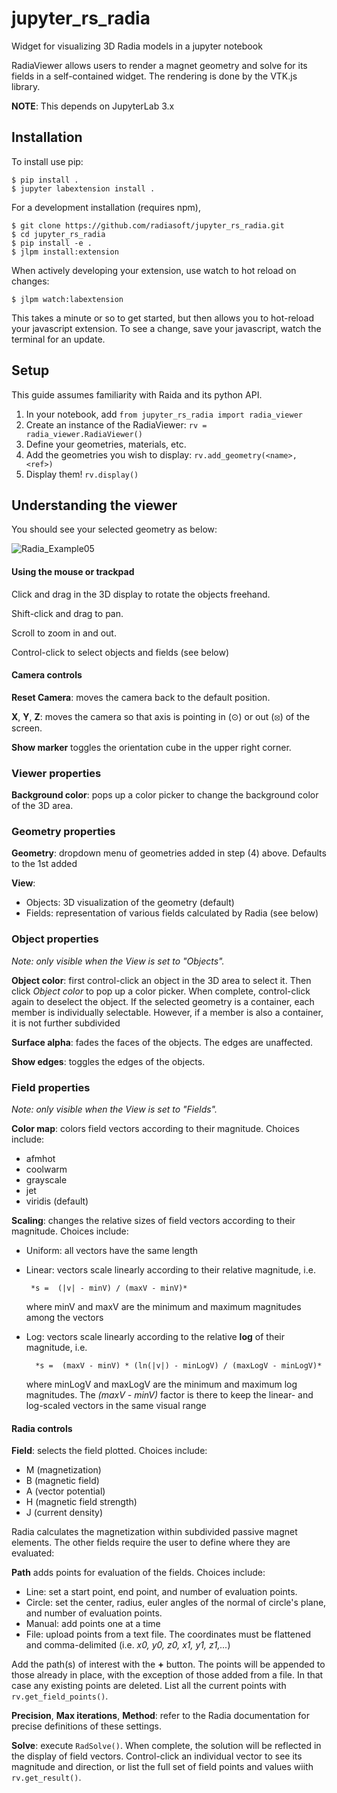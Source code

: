 jupyter_rs_radia
===============================

Widget for visualizing 3D Radia models in a jupyter notebook

RadiaViewer allows users to render a magnet geometry and solve for its fields in a self-contained widget. The rendering is done by the VTK.js library.

**NOTE**: This depends on JupyterLab 3.x

Installation
------------

To install use pip:

    $ pip install .
	$ jupyter labextension install .

For a development installation (requires npm),

    $ git clone https://github.com/radiasoft/jupyter_rs_radia.git
    $ cd jupyter_rs_radia
    $ pip install -e .
    $ jlpm install:extension

When actively developing your extension, use watch to hot reload on changes:

    $ jlpm watch:labextension

This takes a minute or so to get started, but then allows you to hot-reload your javascript extension.
To see a change, save your javascript, watch the terminal for an update.

Setup
------------
This guide assumes familiarity with Raida and its python API.

1. In your notebook, add `from jupyter_rs_radia import radia_viewer`
2. Create an instance of the RadiaViewer: `rv = radia_viewer.RadiaViewer()`
3. Define your geometries, materials, etc.
4. Add the geometries you wish to display: `rv.add_geometry(<name>, <ref>)`
5. Display them! `rv.display()`

Understanding the viewer
------------
You should see your selected geometry as below:

![Radia_Example05](https://github.com/radiasoft/jupyter_rs_radia/blob/master/examples/Radia_Example05.png)

#### Using the mouse or trackpad
Click and drag in the 3D display to rotate the objects freehand.

Shift-click and drag to pan.

Scroll to zoom in and out.

Control-click to select objects and fields (see below)

#### Camera controls
**Reset Camera**: moves the camera back to the default position.

**X**, **Y**, **Z**: moves the camera so that axis is pointing in (&#8857;) or out (&#10683;) of the screen.

**Show marker** toggles the orientation cube in the upper right corner.

### Viewer properties
**Background color**: pops up a color picker to change the background color of the 3D area.

### Geometry properties
**Geometry**: dropdown menu of geometries added in step (4) above.  Defaults to the 1st added

**View**:
* Objects: 3D visualization of the geometry (default)
* Fields: representation of various fields calculated by Radia (see below)

### Object properties
*Note: only visible when the View is set to "Objects".*

**Object color**: first control-click an object in the 3D area to select it.  Then click *Object color* to pop up a
color picker.  When complete, control-click again to deselect the object.  If the selected geometry is a container,
each member is individually selectable. However, if a member is also a container, it is not further subdivided


**Surface alpha**: fades the faces of the objects.  The edges are unaffected.

**Show edges**: toggles the edges of the objects.

### Field properties
*Note: only visible when the View is set to "Fields".*

**Color map**: colors field vectors according to their magnitude. Choices include:
* afmhot
* coolwarm
* grayscale
* jet
* viridis (default)

**Scaling**: changes the relative sizes of field vectors according to their magnitude.  Choices include:
* Uniform: all vectors have the same length
* Linear: vectors scale linearly according to their relative magnitude, i.e.

       *s =  (|v| - minV) / (maxV - minV)*

    where minV and maxV are the minimum and maximum magnitudes among the vectors

* Log: vectors scale linearly according to the relative **log** of their magnitude, i.e.

        *s =  (maxV - minV) * (ln(|v|) - minLogV) / (maxLogV - minLogV)*

    where minLogV and maxLogV are the minimum and maximum log magnitudes. The *(maxV - minV)* factor is there to keep
    the linear- and log-scaled vectors in the same visual range

#### Radia controls
**Field**: selects the field plotted. Choices include:
* M (magnetization)
* B (magnetic field)
* A (vector potential)
* H (magnetic field strength)
* J (current density)

Radia calculates the magnetization within subdivided passive magnet elements. The other fields require the
user to define where they are evaluated:

**Path** adds points for evaluation of the fields. Choices include:
* Line: set a start point, end point, and number of evaluation points.
* Circle: set the center, radius, euler angles of the normal of circle's plane, and number of evaluation points.
* Manual: add points one at a time
* File: upload points from a text file.  The coordinates must be flattened and comma-delimited
(i.e. *x0, y0, z0, x1, y1, z1,...*)

Add the path(s) of interest with the **+** button.  The points will be appended to those already in place, with the
exception of those added from a file.  In that case any existing points are deleted.  List all the current points
with `rv.get_field_points()`.

**Precision**, **Max iterations**, **Method**: refer to the Radia documentation for precise definitions of these
settings.

**Solve**: execute `RadSolve()`.  When complete, the solution will be reflected in the display of field vectors.
Control-click an individual vector to see its magnitude and direction, or list the full set of field points and
values wiith `rv.get_result()`.
